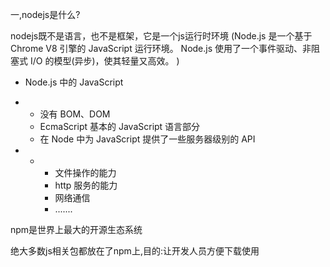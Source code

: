 一,nodejs是什么?

nodejs既不是语言，也不是框架，它是一个js运行时环境
(Node.js 是一个基于 Chrome V8 引擎的 JavaScript 运行环境。 Node.js 使用了一个事件驱动、非阻塞式 I/O 的模型(异步)，使其轻量又高效。 )

- Node.js 中的 JavaScript


- - 没有 BOM、DOM
  - EcmaScript 基本的 JavaScript 语言部分
  - 在 Node 中为 JavaScript 提供了一些服务器级别的 API


- - - 文件操作的能力
    - http 服务的能力
    - 网络通信
    - .......

npm是世界上最大的开源生态系统

绝大多数js相关包都放在了npm上,目的:让开发人员方便下载使用

